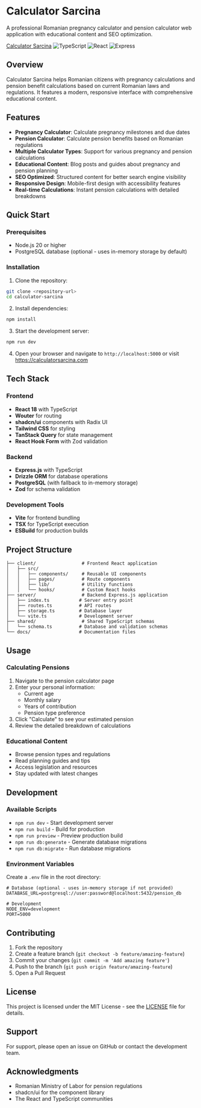 # Calculator Sarcina

A professional Romanian pregnancy calculator and pension calculator web application with educational content and SEO optimization.

[Calculator Sarcina](https://img.shields.io/badge/Status-Active-green)
![TypeScript](https://img.shields.io/badge/TypeScript-5.0-blue)
![React](https://img.shields.io/badge/React-18-blue)
![Express](https://img.shields.io/badge/Express-4.18-green)

## Overview

Calculator Sarcina helps Romanian citizens with pregnancy calculations and pension benefit calculations based on current Romanian laws and regulations. It features a modern, responsive interface with comprehensive educational content.

## Features

- **Pregnancy Calculator**: Calculate pregnancy milestones and due dates
- **Pension Calculator**: Calculate pension benefits based on Romanian regulations
- **Multiple Calculator Types**: Support for various pregnancy and pension calculations
- **Educational Content**: Blog posts and guides about pregnancy and pension planning
- **SEO Optimized**: Structured content for better search engine visibility
- **Responsive Design**: Mobile-first design with accessibility features
- **Real-time Calculations**: Instant pension calculations with detailed breakdowns

## Quick Start

### Prerequisites

- Node.js 20 or higher
- PostgreSQL database (optional - uses in-memory storage by default)

### Installation

1. Clone the repository:
```bash
git clone <repository-url>
cd calculator-sarcina
```

2. Install dependencies:
```bash
npm install
```

3. Start the development server:
```bash
npm run dev
```

4. Open your browser and navigate to `http://localhost:5000` or visit https://calculatorsarcina.com

## Tech Stack

### Frontend
- **React 18** with TypeScript
- **Wouter** for routing
- **shadcn/ui** components with Radix UI
- **Tailwind CSS** for styling
- **TanStack Query** for state management
- **React Hook Form** with Zod validation

### Backend
- **Express.js** with TypeScript
- **Drizzle ORM** for database operations
- **PostgreSQL** (with fallback to in-memory storage)
- **Zod** for schema validation

### Development Tools
- **Vite** for frontend bundling
- **TSX** for TypeScript execution
- **ESBuild** for production builds

## Project Structure

```
├── client/                 # Frontend React application
│   ├── src/
│   │   ├── components/     # Reusable UI components
│   │   ├── pages/          # Route components
│   │   ├── lib/            # Utility functions
│   │   └── hooks/          # Custom React hooks
├── server/                 # Backend Express.js application
│   ├── index.ts           # Server entry point
│   ├── routes.ts          # API routes
│   ├── storage.ts         # Database layer
│   └── vite.ts            # Development server
├── shared/                 # Shared TypeScript schemas
│   └── schema.ts          # Database and validation schemas
└── docs/                  # Documentation files
```

## Usage

### Calculating Pensions

1. Navigate to the pension calculator page
2. Enter your personal information:
   - Current age
   - Monthly salary
   - Years of contribution
   - Pension type preference
3. Click "Calculate" to see your estimated pension
4. Review the detailed breakdown of calculations

### Educational Content

- Browse pension types and regulations
- Read planning guides and tips
- Access legislation and resources
- Stay updated with latest changes

## Development

### Available Scripts

- `npm run dev` - Start development server
- `npm run build` - Build for production
- `npm run preview` - Preview production build
- `npm run db:generate` - Generate database migrations
- `npm run db:migrate` - Run database migrations

### Environment Variables

Create a `.env` file in the root directory:

```env
# Database (optional - uses in-memory storage if not provided)
DATABASE_URL=postgresql://user:password@localhost:5432/pension_db

# Development
NODE_ENV=development
PORT=5000
```

## Contributing

1. Fork the repository
2. Create a feature branch (`git checkout -b feature/amazing-feature`)
3. Commit your changes (`git commit -m 'Add amazing feature'`)
4. Push to the branch (`git push origin feature/amazing-feature`)
5. Open a Pull Request

## License

This project is licensed under the MIT License - see the [LICENSE](LICENSE) file for details.

## Support

For support, please open an issue on GitHub or contact the development team.

## Acknowledgments

- Romanian Ministry of Labor for pension regulations
- shadcn/ui for the component library
- The React and TypeScript communities